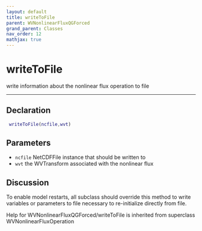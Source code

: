 ```yaml
---
layout: default
title: writeToFile
parent: WVNonlinearFluxQGForced
grand_parent: Classes
nav_order: 12
mathjax: true
---
```


#  writeToFile

write information about the nonlinear flux operation to file


---

## Declaration
```matlab
 writeToFile(ncfile,wvt)
```
## Parameters
+ `ncfile`  NetCDFFile instance that should be written to
+ `wvt`  the WVTransform associated with the nonlinear flux

## Discussion

  To enable model restarts, all subclass should override this
  method to write variables or parameters to file necessary to
  re-initialize directly from file.
 
        
Help for WVNonlinearFluxQGForced/writeToFile is inherited from superclass WVNonlinearFluxOperation
